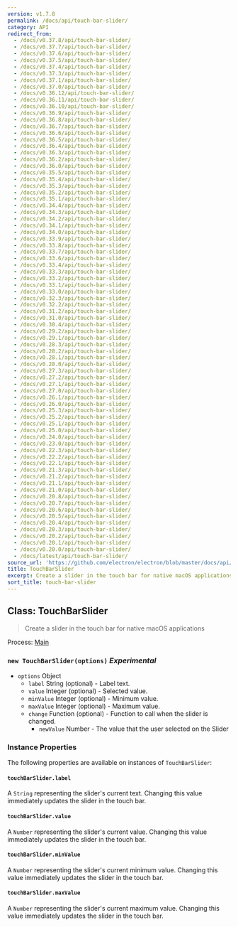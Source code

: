 ```yaml
---
version: v1.7.8
permalink: /docs/api/touch-bar-slider/
category: API
redirect_from:
  - /docs/v0.37.8/api/touch-bar-slider/
  - /docs/v0.37.7/api/touch-bar-slider/
  - /docs/v0.37.6/api/touch-bar-slider/
  - /docs/v0.37.5/api/touch-bar-slider/
  - /docs/v0.37.4/api/touch-bar-slider/
  - /docs/v0.37.3/api/touch-bar-slider/
  - /docs/v0.37.1/api/touch-bar-slider/
  - /docs/v0.37.0/api/touch-bar-slider/
  - /docs/v0.36.12/api/touch-bar-slider/
  - /docs/v0.36.11/api/touch-bar-slider/
  - /docs/v0.36.10/api/touch-bar-slider/
  - /docs/v0.36.9/api/touch-bar-slider/
  - /docs/v0.36.8/api/touch-bar-slider/
  - /docs/v0.36.7/api/touch-bar-slider/
  - /docs/v0.36.6/api/touch-bar-slider/
  - /docs/v0.36.5/api/touch-bar-slider/
  - /docs/v0.36.4/api/touch-bar-slider/
  - /docs/v0.36.3/api/touch-bar-slider/
  - /docs/v0.36.2/api/touch-bar-slider/
  - /docs/v0.36.0/api/touch-bar-slider/
  - /docs/v0.35.5/api/touch-bar-slider/
  - /docs/v0.35.4/api/touch-bar-slider/
  - /docs/v0.35.3/api/touch-bar-slider/
  - /docs/v0.35.2/api/touch-bar-slider/
  - /docs/v0.35.1/api/touch-bar-slider/
  - /docs/v0.34.4/api/touch-bar-slider/
  - /docs/v0.34.3/api/touch-bar-slider/
  - /docs/v0.34.2/api/touch-bar-slider/
  - /docs/v0.34.1/api/touch-bar-slider/
  - /docs/v0.34.0/api/touch-bar-slider/
  - /docs/v0.33.9/api/touch-bar-slider/
  - /docs/v0.33.8/api/touch-bar-slider/
  - /docs/v0.33.7/api/touch-bar-slider/
  - /docs/v0.33.6/api/touch-bar-slider/
  - /docs/v0.33.4/api/touch-bar-slider/
  - /docs/v0.33.3/api/touch-bar-slider/
  - /docs/v0.33.2/api/touch-bar-slider/
  - /docs/v0.33.1/api/touch-bar-slider/
  - /docs/v0.33.0/api/touch-bar-slider/
  - /docs/v0.32.3/api/touch-bar-slider/
  - /docs/v0.32.2/api/touch-bar-slider/
  - /docs/v0.31.2/api/touch-bar-slider/
  - /docs/v0.31.0/api/touch-bar-slider/
  - /docs/v0.30.4/api/touch-bar-slider/
  - /docs/v0.29.2/api/touch-bar-slider/
  - /docs/v0.29.1/api/touch-bar-slider/
  - /docs/v0.28.3/api/touch-bar-slider/
  - /docs/v0.28.2/api/touch-bar-slider/
  - /docs/v0.28.1/api/touch-bar-slider/
  - /docs/v0.28.0/api/touch-bar-slider/
  - /docs/v0.27.3/api/touch-bar-slider/
  - /docs/v0.27.2/api/touch-bar-slider/
  - /docs/v0.27.1/api/touch-bar-slider/
  - /docs/v0.27.0/api/touch-bar-slider/
  - /docs/v0.26.1/api/touch-bar-slider/
  - /docs/v0.26.0/api/touch-bar-slider/
  - /docs/v0.25.3/api/touch-bar-slider/
  - /docs/v0.25.2/api/touch-bar-slider/
  - /docs/v0.25.1/api/touch-bar-slider/
  - /docs/v0.25.0/api/touch-bar-slider/
  - /docs/v0.24.0/api/touch-bar-slider/
  - /docs/v0.23.0/api/touch-bar-slider/
  - /docs/v0.22.3/api/touch-bar-slider/
  - /docs/v0.22.2/api/touch-bar-slider/
  - /docs/v0.22.1/api/touch-bar-slider/
  - /docs/v0.21.3/api/touch-bar-slider/
  - /docs/v0.21.2/api/touch-bar-slider/
  - /docs/v0.21.1/api/touch-bar-slider/
  - /docs/v0.21.0/api/touch-bar-slider/
  - /docs/v0.20.8/api/touch-bar-slider/
  - /docs/v0.20.7/api/touch-bar-slider/
  - /docs/v0.20.6/api/touch-bar-slider/
  - /docs/v0.20.5/api/touch-bar-slider/
  - /docs/v0.20.4/api/touch-bar-slider/
  - /docs/v0.20.3/api/touch-bar-slider/
  - /docs/v0.20.2/api/touch-bar-slider/
  - /docs/v0.20.1/api/touch-bar-slider/
  - /docs/v0.20.0/api/touch-bar-slider/
  - /docs/latest/api/touch-bar-slider/
source_url: 'https://github.com/electron/electron/blob/master/docs/api/touch-bar-slider.md'
title: TouchBarSlider
excerpt: Create a slider in the touch bar for native macOS applications
sort_title: touch-bar-slider
---
```




<!--


                                      ::::
                                    :o+//+o:
                                    +o    oo-
                                    :o+//oo/+o/
                                      -::-   -oo:
                                               /s/
                      -::::::::-                :s/  :::--
                  :+oo+////////+:        -:/+oo/ :s:-///++oo+:
                /o+:                -/+oo+/:-     +o-      -:+o:
               /s:              -:+o+/:           -o+         :s/
              -s/            -/oo/:                /s-         +s-
              -s/         -/oo/-                   -s/         /s-
               oo       :+o/-                       oo         oo
               -s/    :oo/                          /s-       /s-
                :s/ :oo:              -::-          /s-      /s:
                  -+o/               /ssss/         :s:    -+o-
                 :o+--               /ssss/         :s:   :o+-
                :s/  +o:              -::-          /s-   --
               -s/    :+o/-                         /s-
               oo       -+o+-                       oo
              -s/         -/oo/-                   -s/
             -+soo+:         -/oo/:                /s-      /oooo+-
             o+   :s:           -:+o+/:-          -o+      /s:  -oo
             oo:--/s:       ::      -:+oo+/:-     -/-      /s/--:o+
              :+++/-        :s:          -:/+ooo++//////++oo//+o+:
                             /s:                --::::::--
                              /s/              /s-
                               :oo:          :oo:
                                 /oo/-    -/oo/
                                   -/+oooo+/-





                   _______  _______  _______  _______  __
                  |       ||       ||       ||       ||  |
                  |  _____||_     _||   _   ||    _  ||  |
                  | |_____   |   |  |  | |  ||   |_| ||  |
                  |_____  |  |   |  |  |_|  ||    ___||__|
                   _____| |  |   |  |       ||   |     __
                  |_______|  |___|  |_______||___|    |__|


    This file is generated automatically, so it should not be edited.

    To make changes, head over to the electron/electron repository:

    https://github.com/electron/electron/blob/master/docs/api/touch-bar-slider.md

    Thanks!

-->
## Class: TouchBarSlider

> Create a slider in the touch bar for native macOS applications

Process: [Main]({{site.baseurl}}/docs/tutorial/quick-start#main-process)

### `new TouchBarSlider(options)` _Experimental_

*   `options` Object
    *   `label` String (optional) - Label text.
    *   `value` Integer (optional) - Selected value.
    *   `minValue` Integer (optional) - Minimum value.
    *   `maxValue` Integer (optional) - Maximum value.
    *   `change` Function (optional) - Function to call when the slider is changed.
        *   `newValue` Number - The value that the user selected on the Slider

### Instance Properties

The following properties are available on instances of `TouchBarSlider`:

#### `touchBarSlider.label`

A `String` representing the slider's current text. Changing this value immediately updates the slider in the touch bar.

#### `touchBarSlider.value`

A `Number` representing the slider's current value. Changing this value immediately updates the slider in the touch bar.

#### `touchBarSlider.minValue`

A `Number` representing the slider's current minimum value. Changing this value immediately updates the slider in the touch bar.

#### `touchBarSlider.maxValue`

A `Number` representing the slider's current maximum value. Changing this value immediately updates the slider in the touch bar.
